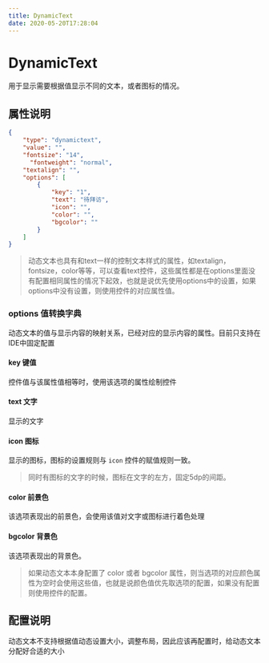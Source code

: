 ```yaml
---
title: DynamicText
date: 2020-05-20T17:28:04
---
```


# DynamicText

用于显示需要根据值显示不同的文本，或者图标的情况。

## 属性说明

```json
{
    "type": "dynamictext",
    "value": "",
    "fontsize": "14",
      "fontweight": "normal",
    "textalign": "",
    "options": [
        {
            "key": "1",
            "text": "待拜访",
            "icon": "",
            "color": "",
            "bgcolor": ""
        }
    ]
}
```

> 动态文本也具有和text一样的控制文本样式的属性，如textalign，fontsize，color等等，可以查看text控件，这些属性都是在options里面没有配置相同属性的情况下起效，也就是说优先使用options中的设置，如果options中没有设置，则使用控件的对应属性值。

### options 值转换字典

动态文本的值与显示内容的映射关系，已经对应的显示内容的属性。目前只支持在IDE中固定配置

#### key 键值

控件值与该属性值相等时，使用该选项的属性绘制控件

#### text 文字

显示的文字

#### icon 图标

显示的图标，图标的设置规则与 `icon` 控件的赋值规则一致。

> 同时有图标的文字的时候，图标在文字的左方，固定5dp的间距。

#### color 前景色

该选项表现出的前景色，会使用该值对文字或图标进行着色处理

#### bgcolor 背景色

该选项表现出的背景色。

> 如果动态文本本身配置了 color 或者 bgcolor 属性，则当选项的对应颜色属性为空时会使用这些值，也就是说颜色值优先取选项的配置，如果没有配置则使用控件的配置。

## 配置说明

动态文本不支持根据值动态设置大小，调整布局，因此应该再配置时，给动态文本分配好合适的大小
